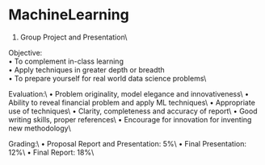 # MachineLearning
1. Group Project and Presentation\

Objective: \
•	To complement in-class learning\
•	Apply techniques in greater depth or breadth\
•	To prepare yourself for real world data science problems\

Evaluation:\\
•	Problem originality, model elegance and innovativeness\\
•	Ability to reveal financial problem and apply ML techniques\\
•	Appropriate use of techniques\\
•	Clarity, completeness and accuracy of report\\
•	Good writing skills, proper references\\
•	Encourage for innovation for inventing new methodology\\

Grading:\\
•	Proposal Report and Presentation: 5%\\
•	Final Presentation: 12%\\
•	Final Report: 18%\\
